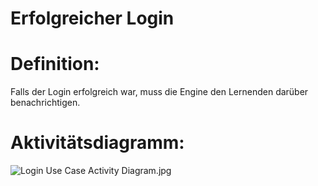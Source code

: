 # Erfolgreicher Login


# Definition:

Falls der Login erfolgreich war, muss die Engine den Lernenden darüber benachrichtigen.

# Aktivitätsdiagramm:

![Login Use Case Activity Diagram.jpg](imageLoginActivityDiagramm.jpg)



